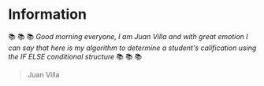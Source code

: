 # Information
:books: :books: :books: *Good morning everyone, I am Juan Villa and with great emotion I can say that here is my algorithm to determine a student's calification using the IF ELSE conditional structure* :books: :books: :books:
> Juan Villa